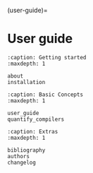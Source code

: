 (user-guide)=
# User guide

```{toctree}
:caption: Getting started
:maxdepth: 1

about
installation
```

```{toctree}
:caption: Basic Concepts
:maxdepth: 1

user_guide
quantify_compilers
```

```{toctree}
:caption: Extras
:maxdepth: 1

bibliography
authors
changelog
```
